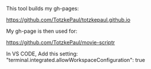 This tool builds my gh-pages:

https://github.com/TotzkePaul/totzkepaul.github.io

My gh-page is then used for:

https://github.com/TotzkePaul/movie-scriptr


In VS CODE, Add this setting:
"terminal.integrated.allowWorkspaceConfiguration": true